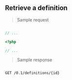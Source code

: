 ## Retrieve a definition

> Sample request

```shell

```

```javascript
// ...
```

```php
<?php

// ...
```

> Sample response

```json

```

`GET /0.1/definitions/{id}`
